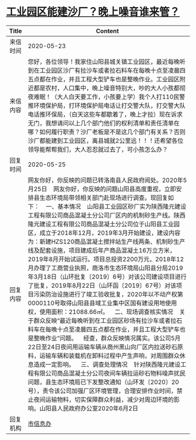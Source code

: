 # <a href="http://www.shangluo.gov.cn/zmhd/ldxxxx.jsp?urltype=leadermail.LeaderMailContentUrl&wbtreeid=1112&leadermailid=5901">工业园区能建沙厂？晚上噪音谁来管？</a>
|Title|Content|
|:---:|---|
|来信时间|2020-05-23|
|来信内容|您好，各位领导！我家住山阳县城关镇工业园区，最近每晚听到在工业园区沙厂有拉沙车或者拉石料车在每晚十点至凌晨四五点都在作业，并且工程大型铲车也是整晚作业。工业园区附近都是农村，人口集中，晚上噪音特别大，吵的大人小孩都彻夜难眠！（大人白天要工作，小孩要上学）我个人打110民警推环境保护局，打环境保护局电话让打交警大队，打交警大队电话推环保局，（白天这些车都歇着了，晚上才拉）现在诉求无门，我想请问以上几个部门他们的权利清单和责任清单在哪？如何履行职责？沙厂老板是不是这几个部门有关系？否则沙厂都能建到工业园区，离县城就2公里远！！！还希望各位领导能帮帮我们，大人忍忍就过去了，可小孩怎么办？|
|回复时间|2020-05-25|
|回复内容|网友你好，你反映的问题已转洛南县人民政府阅处。2020年5月25日    网友你好，你反映的问题山阳县高度重视，立即安排县生态环境局带领相关部门赴现场进行调查。现回复如下：    一、基本情况    山阳县工业园区砂厂实为陕西隆元建设工程有限公司商品混凝土分公司厂区内的机制砂生产线。陕西隆元建设工程有限公司商品混凝土分公司位于山阳县工业园区，成立于2018年12月，2019年3月开始建设，建设内容为：新建HZS120商品混凝土搅拌站生产线两条、机制砂生产线及配套设施，项目建成后年产商品混凝土16万立方米，2019年8月开始试运行。项目总投资2200万元，2018年12月办理了工商营业执照，商洛市生态环境局山阳县分局2019年3月18日（山环批复〔2019〕6号）对该公司建设项目进行了批复，2019年8月22日（山环函〔2019〕67号）对该项目污染防治设施进行了竣工验收批复，2020年以不动产权第0000110号取得山阳县县域工业集中区国有建设用地使用权，使用面积：21088.66㎡。    二、现场调查核实情况    关于群众反映“最近每晚听到在工业园区砂场有拉沙车或者拉石料车在每晚十点至凌晨四五点都在作业，并且工程大型铲车也是整晚作业”问题。    经查，群众反映情况属实。该公司5月22日至24日夜间用运输车辆从商州黑山向厂区内拉送砂石原料，运输车辆和装载机在卸料过程中产生声响，对周围群众休息造成一定影响。    三、调查处理情况    针对陕西隆元建设工程有限公司商品混凝土分公司夜间车辆拉运砂石物料噪声扰民问题，县生态环境局已下发整改通知（山环发〔2020〕20号），责令该公司加强厂区环境管理，合理安排作业时间，禁止夜间运输物料，切实保障群众利益，减少对周边环境的影响。山阳县人民政府办公室2020年6月2日|
|回复机构|<a href="../../categories/agencies/市信息办.md">市信息办</a>|